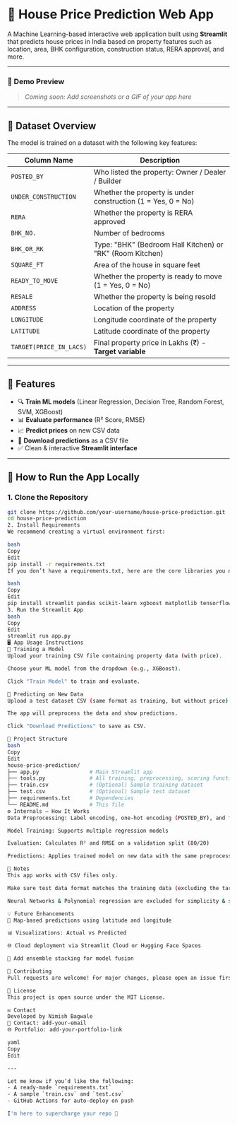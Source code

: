# 🏡 House Price Prediction Web App

A Machine Learning-based interactive web application built using **Streamlit** that predicts house prices in India based on property features such as location, area, BHK configuration, construction status, RERA approval, and more.

---

### 📌 Demo Preview

> _Coming soon: Add screenshots or a GIF of your app here_

---

## 📂 Dataset Overview

The model is trained on a dataset with the following key features:

| Column Name         | Description                                                                 |
|---------------------|-----------------------------------------------------------------------------|
| `POSTED_BY`         | Who listed the property: Owner / Dealer / Builder                           |
| `UNDER_CONSTRUCTION`| Whether the property is under construction (1 = Yes, 0 = No)                |
| `RERA`              | Whether the property is RERA approved                                       |
| `BHK_NO.`           | Number of bedrooms                                                          |
| `BHK_OR_RK`         | Type: "BHK" (Bedroom Hall Kitchen) or "RK" (Room Kitchen)                   |
| `SQUARE_FT`         | Area of the house in square feet                                            |
| `READY_TO_MOVE`     | Whether the property is ready to move (1 = Yes, 0 = No)                     |
| `RESALE`            | Whether the property is being resold                                        |
| `ADDRESS`           | Location of the property                                                    |
| `LONGITUDE`         | Longitude coordinate of the property                                        |
| `LATITUDE`          | Latitude coordinate of the property                                         |
| `TARGET(PRICE_IN_LACS)` | Final property price in Lakhs (₹) - **Target variable**                  |

---

## 🚀 Features

- 🔍 **Train ML models** (Linear Regression, Decision Tree, Random Forest, SVM, XGBoost)
- 📊 **Evaluate performance** (R² Score, RMSE)
- 📈 **Predict prices** on new CSV data
- 💾 **Download predictions** as a CSV file
- ✅ Clean & interactive **Streamlit interface**

---

## 🔧 How to Run the App Locally

### 1. Clone the Repository

```bash
git clone https://github.com/your-username/house-price-prediction.git
cd house-price-prediction
2. Install Requirements
We recommend creating a virtual environment first:

bash
Copy
Edit
pip install -r requirements.txt
If you don’t have a requirements.txt, here are the core libraries you need:

bash
Copy
Edit
pip install streamlit pandas scikit-learn xgboost matplotlib tensorflow
3. Run the Streamlit App
bash
Copy
Edit
streamlit run app.py
🖥️ App Usage Instructions
🔹 Training a Model
Upload your training CSV file containing property data (with price).

Choose your ML model from the dropdown (e.g., XGBoost).

Click "Train Model" to train and evaluate.

🔹 Predicting on New Data
Upload a test dataset CSV (same format as training, but without price).

The app will preprocess the data and show predictions.

Click "Download Predictions" to save as CSV.

📁 Project Structure
bash
Copy
Edit
house-price-prediction/
├── app.py                # Main Streamlit app
├── tools.py              # All training, preprocessing, scoring functions
├── train.csv             # (Optional) Sample training dataset
├── test.csv              # (Optional) Sample test dataset
├── requirements.txt      # Dependencies
└── README.md             # This file
⚙️ Internals – How It Works
Data Preprocessing: Label encoding, one-hot encoding (POSTED_BY), and feature dropping (ADDRESS, LATITUDE, LONGITUDE)

Model Training: Supports multiple regression models

Evaluation: Calculates R² and RMSE on a validation split (80/20)

Predictions: Applies trained model on new data with the same preprocessing pipeline

📌 Notes
This app works with CSV files only.

Make sure test data format matches the training data (excluding the target column).

Neural Networks & Polynomial regression are excluded for simplicity & speed.

💡 Future Enhancements
📍 Map-based predictions using latitude and longitude

📊 Visualizations: Actual vs Predicted

🌐 Cloud deployment via Streamlit Cloud or Hugging Face Spaces

🧠 Add ensemble stacking for model fusion

🙌 Contributing
Pull requests are welcome! For major changes, please open an issue first.

📜 License
This project is open source under the MIT License.

✉️ Contact
Developed by Nimish Bagwale
📧 Contact: add-your-email
🌐 Portfolio: add-your-portfolio-link

yaml
Copy
Edit

---

Let me know if you’d like the following:
- A ready-made `requirements.txt`
- A sample `train.csv` and `test.csv`
- GitHub Actions for auto-deploy on push

I'm here to supercharge your repo 🚀
